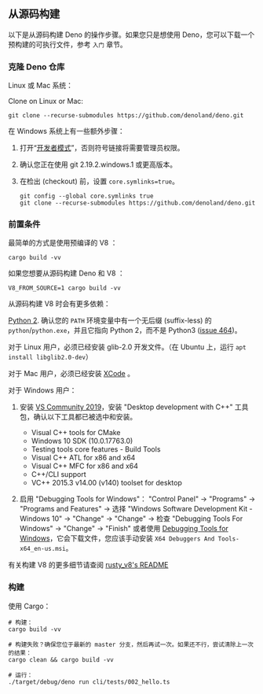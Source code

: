 ## 从源码构建

以下是从源码构建 Deno 的操作步骤。如果您只是想使用 Deno，您可以下载一个预构建的可执行文件，参考 `入门` 章节。

### 克隆 Deno 仓库

Linux 或 Mac 系统：

Clone on Linux or Mac:

```shell
git clone --recurse-submodules https://github.com/denoland/deno.git
```

在 Windows 系统上有一些额外步骤：

1. 打开“[开发者模式](https://www.google.com/search?q=windows+enable+developer+mode)”，否则符号链接将需要管理员权限。

2. 确认您正在使用 git 2.19.2.windows.1 或更高版本。

3. 在检出 (checkout) 前，设置 `core.symlinks=true`。
   ```shell
   git config --global core.symlinks true
   git clone --recurse-submodules https://github.com/denoland/deno.git
   ```

### 前置条件

最简单的方式是使用预编译的 V8 ：

```
cargo build -vv
```

如果您想要从源码构建 Deno 和 V8 ：

```
V8_FROM_SOURCE=1 cargo build -vv
```

从源码构建 V8 时会有更多依赖：

[Python 2](https://www.python.org/downloads). 确认您的 `PATH` 环境变量中有一个无后缀 (suffix-less) 的 `python`/`python.exe`，并且它指向 Python 2，而不是 Python3 ([issue 464](https://github.com/denoland/deno/issues/464#issuecomment-411795578))。

对于 Linux 用户，必须已经安装 glib-2.0 开发文件。（在 Ubuntu 上，运行 `apt install libglib2.0-dev`）

对于 Mac 用户，必须已经安装 [XCode](https://developer.apple.com/xcode/) 。

对于 Windows 用户：

1. 安装 [VS Community 2019](https://www.visualstudio.com/downloads/)，安装 "Desktop development with C++" 工具包，确认以下工具都已被选中和安装。

   - Visual C++ tools for CMake
   - Windows 10 SDK (10.0.17763.0)
   - Testing tools core features - Build Tools
   - Visual C++ ATL for x86 and x64
   - Visual C++ MFC for x86 and x64
   - C++/CLI support
   - VC++ 2015.3 v14.00 (v140) toolset for desktop

2) 启用 "Debugging Tools for Windows"：
   "Control Panel"
   → "Programs"
   → "Programs and Features"
   → 选择 "Windows Software Development Kit - Windows 10"
   → "Change"
   → "Change"
   → 检查 "Debugging Tools For Windows"
   → "Change"
   → "Finish"
   或者使用 [Debugging Tools for Windows](https://docs.microsoft.com/en-us/windows-hardware/drivers/debugger/)，它会下载文件，您应该手动安装 `X64 Debuggers And Tools-x64_en-us.msi`。

有关构建 V8 的更多细节请查阅 [rusty_v8's README](https://github.com/denoland/rusty_v8)

### 构建

使用 Cargo：

```shell
# 构建：
cargo build -vv

# 构建失败？确保您位于最新的 master 分支，然后再试一次。如果还不行，尝试清除上一次的结果：
cargo clean && cargo build -vv

# 运行：
./target/debug/deno run cli/tests/002_hello.ts
```
